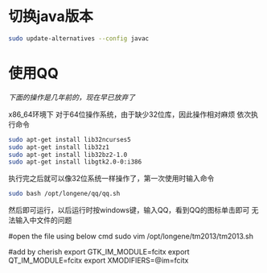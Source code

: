 # 切换java版本

``` bash
sudo update-alternatives --config javac
```
# 使用QQ

*下面的操作是几年前的，现在早已放弃了*

x86_64环境下
对于64位操作系统，由于缺少32位库，因此操作相对麻烦
依次执行命令
``` bash
sudo apt-get install lib32ncurses5
sudo apt-get install lib32z1
sudo apt-get install lib32bz2-1.0
sudo apt-get install libgtk2.0-0:i386
```

执行完之后就可以像32位系统一样操作了，第一次使用时输入命令

``` bash
sudo bash /opt/longene/qq/qq.sh
```
然后即可运行，以后运行时按windows键，输入QQ，看到QQ的图标单击即可
无法输入中文件的问题

#open the file using below cmd
sudo vim /opt/longene/tm2013/tm2013.sh 

#add by cherish
export GTK_IM_MODULE=fcitx
export QT_IM_MODULE=fcitx
export XMODIFIERS=@im=fcitx
